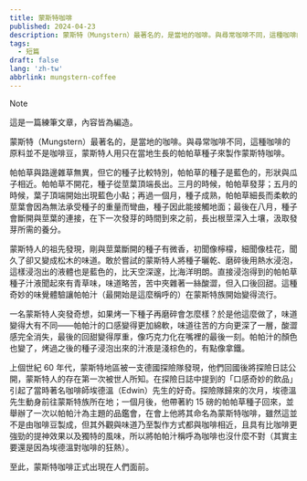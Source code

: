 ```yaml
---
title: 蒙斯特咖啡
published: 2024-04-23
description: 蒙斯特（Mungstern）最著名的，是當地的咖啡。與尋常咖啡不同，這種咖啡的原料並不是咖啡豆，蒙斯特人用只在當地生長的帕帕草種子來製作蒙斯特咖啡。
tags:
  - 短篇
draft: false
lang: 'zh-tw'
abbrlink: mungstern-coffee
---
```


> [!NOTE]
> 這是一篇練筆文章，內容皆為編造。

蒙斯特（Mungstern）最著名的，是當地的咖啡。與尋常咖啡不同，這種咖啡的原料並不是咖啡豆，蒙斯特人用只在當地生長的帕帕草種子來製作蒙斯特咖啡。

帕帕草與路邊雜草無異，但它的種子比較特別，帕帕草的種子是藍色的，形狀與瓜子相近。帕帕草不開花，種子從莖葉頂端長出。三月的時候，帕帕草發芽；五月的時候，葉子頂端開始出現藍色小點；再過一個月，種子成熟，帕帕草細長而柔軟的莖葉會因為無法承受種子的重量而彎曲，種子因此能接觸地面；最後在八月，種子會斷開與莖葉的連接，在下一次發芽的時間到來之前，長出根莖深入土壤，汲取發芽所需的養分。

蒙斯特人的祖先發現，剛與莖葉斷開的種子有微香，初聞像檸檬，細聞像桂花，聞久了卻又變成松木的味道。敢於嘗試的蒙斯特人將種子曬乾、磨碎後用熱水浸泡，這樣浸泡出的液體也是藍色的，比天空深邃，比海洋明朗。直接浸泡得到的帕帕草種子汁液聞起來有青草味，味道略苦，苦中夾雜著一絲酸澀，但入口後回甜。這種奇妙的味覺體驗讓帕帕汁（最開始是這麼稱呼的）在蒙斯特族開始變得流行。

一名蒙斯特人突發奇想，如果烤一下種子再磨碎會怎麼樣？於是他這麼做了，味道變得大有不同——帕帕汁的口感變得更加綿軟，味道往苦的方向更深了一層，酸澀感完全消失，最後的回甜變得厚重，像巧克力化在嘴裡的最後一刻。帕帕汁的顏色也變了，烤過之後的種子浸泡出來的汁液是淺棕色的，有點像拿鐵。

上個世紀 60 年代，蒙斯特地區被一支德國探險隊發現，他們回國後將探險日誌公開，蒙斯特人的存在第一次被世人所知。在探險日誌中提到的「口感奇妙的飲品」引起了當時著名咖啡師埃德溫（Edwin）先生的好奇。探險隊歸來的次月，埃德溫先生動身前往蒙斯特族所在地；一個月後，他帶著約 15 磅的帕帕草種子回來，並舉辦了一次以帕帕汁為主題的品鑑會，在會上他將其命名為蒙斯特咖啡，雖然這並不是由咖啡豆製成，但其外觀與味道乃至製作方式都與咖啡相近，且具有比咖啡更強勁的提神效果以及獨特的風味，所以將帕帕汁稱呼為咖啡也沒什麼不對（其實主要還是因為埃德溫對咖啡的狂熱）。

至此，蒙斯特咖啡正式出現在人們面前。
